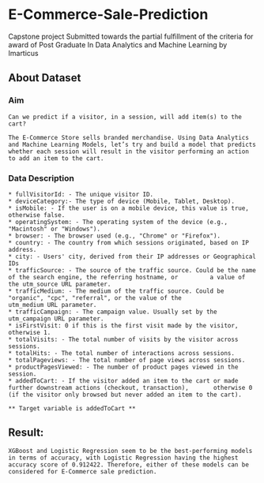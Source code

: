 # E-Commerce-Sale-Prediction
Capstone project Submitted towards the partial fulfillment of the criteria for award of Post Graduate In Data Analytics and Machine Learning by Imarticus


## About Dataset
### Aim
    Can we predict if a visitor, in a session, will add item(s) to the cart?

    The E-Commerce Store sells branded merchandise. Using Data Analytics and Machine Learning Models, let’s try and build a model that predicts whether each session will result in the visitor performing an action to add an item to the cart.

### Data Description
    * fullVisitorId: - The unique visitor ID.
    * deviceCategory:- The type of device (Mobile, Tablet, Desktop).
    * isMobile: - If the user is on a mobile device, this value is true, otherwise false.
    * operatingSystem: - The operating system of the device (e.g., "Macintosh" or "Windows").
    * browser: - The browser used (e.g., "Chrome" or "Firefox").
    * country: - The country from which sessions originated, based on IP address.
    * city: - Users' city, derived from their IP addresses or Geographical IDs
    * trafficSource: - The source of the traffic source. Could be the name of the search engine, the referring hostname, or 		a value of the utm_source URL parameter.
    * trafficMedium: - The medium of the traffic source. Could be "organic", "cpc", "referral", or the value of the 			utm_medium URL parameter.
    * trafficCampaign: - The campaign value. Usually set by the utm_campaign URL parameter.
    * isFirstVisit: 0 if this is the first visit made by the visitor, otherwise 1.
    * totalVisits: - The total number of visits by the visitor across sessions.
    * totalHits: - The total number of interactions across sessions.
    * totalPageviews: - The total number of page views across sessions.
    * productPagesViewed: - The number of product pages viewed in the session.
    * addedToCart: - If the visitor added an item to the cart or made further downstream actions (checkout, transaction), 		otherwise 0 (if the visitor only browsed but never added an item to the cart).

    ** Target variable is addedToCart **
    
## Result:
    XGBoost and Logistic Regression seem to be the best-performing models in terms of accuracy, with Logistic Regression having the highest accuracy score of 0.912422. Therefore, either of these models can be considered for E-Commerce sale prediction.
